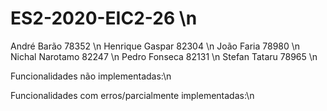 # ES2-2020-EIC2-26 \n
André Barão 78352 \n
Henrique Gaspar 82304 \n
João Faria 78980 \n
Nichal Narotamo 82247 \n
Pedro Fonseca 82131 \n
Stefan Tataru 78965 \n

Funcionalidades não implementadas:\n

Funcionalidades com erros/parcialmente implementadas:\n
